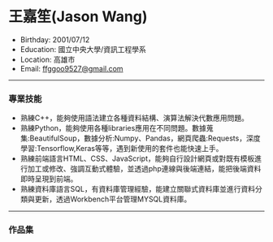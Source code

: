 # 王嘉笙(Jason Wang)
- Birthday: 2001/07/12 
- Education: 國立中央大學/資訊工程學系 
- Location: 高雄市
- Email: ffggoo9527@gmail.com
---
### 專業技能
- 熟練C++，能夠使用語法建立各種資料結構、演算法解決代數應用問題。
- 熟練Python，能夠使用各種libraries應用在不同問題。數據蒐集:BeautifulSoup，數據分析:Numpy、Pandas，網頁爬蟲:Requests，深度學習:Tensorflow,Keras等等，遇到新使用的套件也能快速上手。
- 熟練前端語言HTML、CSS、JavaScript，能夠自行設計網頁或對既有模板進行加工或修改、強調互動式體驗，並透過php連線與後端連結，能把後端資料即時呈現到前端。
- 熟練資料庫語言SQL，有資料庫管理經驗，能建立關聯式資料庫並進行資料分類與更新，透過Workbench平台管理MYSQL資料庫。
---
### 作品集

